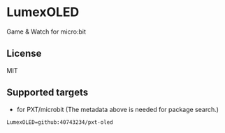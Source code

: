 # LumexOLED

Game & Watch for micro:bit


## License

MIT

## Supported targets

* for PXT/microbit
(The metadata above is needed for package search.)

```package
LumexOLED=github:40743234/pxt-oled
```

